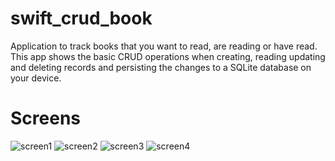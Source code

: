 # swift_crud_book
Application to track books that you want to read, are reading or have read. This app shows the basic CRUD operations when creating, reading updating and deleting records and persisting the changes to a SQLite database on your device.

# Screens

![screen1](https://github.com/mucasantos/swfit_crud_book/assets/18534260/9d701ddf-8faa-40e7-ab94-98a10cd872a9)
![screen2](https://github.com/mucasantos/swfit_crud_book/assets/18534260/6f67ee7a-8f05-4e1d-b27e-7ea4989ce006)
![screen3](https://github.com/mucasantos/swfit_crud_book/assets/18534260/0a9536f2-2bd0-4795-9f4b-865dc2819b9f)
![screen4](https://github.com/mucasantos/swfit_crud_book/assets/18534260/c3ce59d1-faf0-4b5a-be41-d80fcb0246ab)
